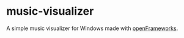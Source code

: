 # music-visualizer
A simple music visualizer for Windows made with [openFrameworks](http://openframeworks.cc/).
